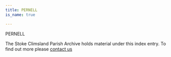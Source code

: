 ```yaml
---
title: PERNELL
is_name: true

---
```


PERNELL


The Stoke Climsland Parish Archive holds material under this index entry. To find out more please [contact us](/contact/)
